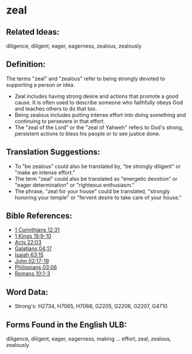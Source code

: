 # zeal

## Related Ideas:

diligence, diligent, eager, eagerness, zealous, zealously

## Definition:

The terms "zeal" and "zealous" refer to being strongly devoted to supporting a person or idea.

* Zeal includes having strong desire and actions that promote a good cause. It is often used to describe someone who faithfully obeys God and teaches others to do that too.
* Being zealous includes putting intense effort into doing something and continuing to persevere in that effort.
* The "zeal of the Lord" or the "zeal of Yahweh" refers to God's strong, persistent actions to bless his people or to see justice done.

## Translation Suggestions:

* To "be zealous" could also be translated by, "be strongly diligent" or "make an intense effort."
* The term "zeal" could also be translated as "energetic devotion" or "eager determination" or "righteous enthusiasm."
* The phrase, "zeal for your house" could be translated, "strongly honoring your temple" or "fervent desire to take care of your house."

## Bible References:

* [1 Corinthians 12:31](rc://en/tn/help/1co/12/31)
* [1 Kings 19:9-10](rc://en/tn/help/1ki/19/09)
* [Acts 22:03](rc://en/tn/help/act/22/03)
* [Galatians 04:17](rc://en/tn/help/gal/04/17)
* [Isaiah 63:15](rc://en/tn/help/isa/63/15)
* [John 02:17-19](rc://en/tn/help/jhn/02/17)
* [Philippians 03:06](rc://en/tn/help/php/03/06)
* [Romans 10:1-3](rc://en/tn/help/rom/10/01)

## Word Data:

* Strong's: H2734, H7065, H7068, G2205, G2206, G2207, G4710

## Forms Found in the English ULB:

diligence, diligent, eager, eagerness, making ... effort, zeal, zealous, zealously
